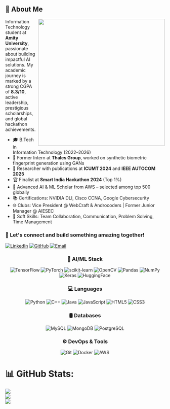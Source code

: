 ## 🚀 About Me

<img align="right" src="https://media.giphy.com/media/paTz7UZbPfTZFRYnnB/giphy.gif" width="400">

Information Technology student at **Amity University**, passionate about building impactful AI solutions. My academic journey is marked by a strong CGPA of **8.3/10**, active leadership, prestigious scholarships, and global hackathon achievements.

- 🎓 B.Tech in Information Technology (2022–2026)
- 💼 Former Intern at **Thales Group**, worked on synthetic biometric fingerprint generation using GANs
- 🧪 Researcher with publications at **ICUMT 2024** and **IEEE AUTOCOM 2025**
- 🏆 Finalist at **Smart India Hackathon 2024** (Top 1%)
- 👑 Advanced AI & ML Scholar from AWS – selected among top 500 globally
- 📚 Certifications: NVIDIA DLI, Cisco CCNA, Google Cybersecurity
- 🌐 Clubs: Vice President @ WebCraft & Androcoders | Former Junior Manager @ AIESEC
- 💬 Soft Skills: Team Collaboration, Communication, Problem Solving, Time Management

<h3>💬 Let's connect and build something amazing together!</h3>

[![LinkedIn](https://img.shields.io/badge/LinkedIn-0077B5?style=for-the-badge&logo=linkedin&logoColor=white)](https://www.linkedin.com/in/anoushka-ishi-b59a61241/)
[![GitHub](https://img.shields.io/badge/GitHub-100000?style=for-the-badge&logo=github&logoColor=white)](https://github.com/AnoushkaIshi)
[![Email](https://img.shields.io/badge/Email-D14836?style=for-the-badge&logo=gmail&logoColor=white)](mailto:anoushkaishig@gmail.com)

<div align="center">

### 🧠 AI/ML Stack
![TensorFlow](https://img.shields.io/badge/TensorFlow-FF6F00?style=for-the-badge&logo=tensorflow&logoColor=white)
![PyTorch](https://img.shields.io/badge/PyTorch-EE4C2C?style=for-the-badge&logo=pytorch&logoColor=white)
![scikit-learn](https://img.shields.io/badge/scikit--learn-F7931E?style=for-the-badge&logo=scikit-learn&logoColor=white)
![OpenCV](https://img.shields.io/badge/OpenCV-5C3EE8?style=for-the-badge&logo=opencv&logoColor=white)
![Pandas](https://img.shields.io/badge/Pandas-150458?style=for-the-badge&logo=pandas&logoColor=white)
![NumPy](https://img.shields.io/badge/NumPy-013243?style=for-the-badge&logo=numpy&logoColor=white)
![Keras](https://img.shields.io/badge/Keras-D00000?style=for-the-badge&logo=keras&logoColor=white)
![HuggingFace](https://img.shields.io/badge/HuggingFace-FFBD59?style=for-the-badge&logo=huggingface&logoColor=black)

### 💻 Languages
![Python](https://img.shields.io/badge/Python-3776AB?style=for-the-badge&logo=python&logoColor=white)
![C++](https://img.shields.io/badge/C++-00599C?style=for-the-badge&logo=cplusplus&logoColor=white)
![Java](https://img.shields.io/badge/Java-ED8B00?style=for-the-badge&logo=openjdk&logoColor=white)
![JavaScript](https://img.shields.io/badge/JavaScript-F7DF1E?style=for-the-badge&logo=javascript&logoColor=black)
![HTML5](https://img.shields.io/badge/HTML5-E34F26?style=for-the-badge&logo=html5&logoColor=white)
![CSS3](https://img.shields.io/badge/CSS3-1572B6?style=for-the-badge&logo=css3&logoColor=white)

### 🛢️ Databases
![MySQL](https://img.shields.io/badge/MySQL-4479A1?style=for-the-badge&logo=mysql&logoColor=white)
![MongoDB](https://img.shields.io/badge/MongoDB-47A248?style=for-the-badge&logo=mongodb&logoColor=white)
![PostgreSQL](https://img.shields.io/badge/PostgreSQL-336791?style=for-the-badge&logo=postgresql&logoColor=white)

### ⚙️ DevOps & Tools
![Git](https://img.shields.io/badge/Git-F05032?style=for-the-badge&logo=git&logoColor=white)
![Docker](https://img.shields.io/badge/Docker-2496ED?style=for-the-badge&logo=docker&logoColor=white)
![AWS](https://img.shields.io/badge/AWS-232F3E?style=for-the-badge&logo=amazon-aws&logoColor=white)

</div>

# 📊 GitHub Stats:
![](https://github-readme-stats.vercel.app/api?username=AnoushkaIshi&theme=merko&hide_border=false&include_all_commits=false&count_private=false)<br/>
![](https://nirzak-streak-stats.vercel.app/?user=AnoushkaIshi&theme=merko&hide_border=false)<br/>
![](https://github-readme-stats.vercel.app/api/top-langs/?username=AnoushkaIshi&theme=merko&hide_border=false&include_all_commits=false&count_private=false&layout=compact)


